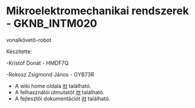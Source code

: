 # Mikroelektromechanikai rendszerek - GKNB_INTM020
vonalkövető-robot

Készítette:

-Kristóf Donát - HMDF7Q

-Rokosz Zsigmond János - GYB73R

* A wiki home oldala [itt](https://github.com/kristofdonat/Mikroelektromechanikai-rendszerek-vonalkoveto-robot/wiki) található.
* A felhasználói útmutatót [itt](https://github.com/kristofdonat/Mikroelektromechanikai-rendszerek-vonalkoveto-robot/wiki/Felhaszn%C3%A1l%C3%B3i-%C3%BAtmutat%C3%B3) található.
* A fejlesztői dokumentációt [itt](https://github.com/kristofdonat/Mikroelektromechanikai-rendszerek-vonalkoveto-robot/wiki/Fejleszt%C5%91i-dokument%C3%A1ci%C3%B3) található.
